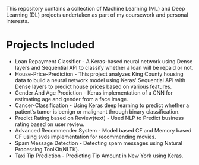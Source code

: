 This repository contains a collection of Machine Learning (ML) and Deep Learning (DL) projects undertaken as part of my coursework and personal interests.

# Projects Included

+ Loan Repayment Classifier - A Keras-based neural network using Dense layers and Sequential API to classify whether a loan will be repaid or not.
+ House-Price-Prediction - This project analyzes King County housing data to build a neural network model using Keras' Sequential API with Dense layers to predict house prices based on various features.
+ Gender And Age Prediction -  Keras implementation of a CNN for estimating age and gender from a face image.
+ Cancer-Classification - Using Keras deep learning to predict whether a patient’s tumor is benign or malignant through binary classification.
+ Predict Rating based on Review(text) - Used NLP to Predict business rating based on user review.
+ Advanced Recommender System - Model based CF and Memory based CF using svds implementation for recommending movies.
+ Spam Message Detection - Detecting spam messages using Natural Processing ToolKit(NLTK).
+ Taxi Tip Prediction - Predicting Tip Amount in New York using Keras.
